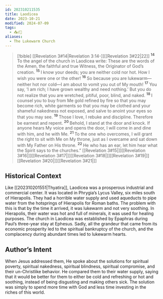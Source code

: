 ```yaml
---
id: 202310211535
title: Laodicea
date: 2023-10-21
modified: 2024-07-09
tags:
  - 📥/🌻
aliases:
  - The Lukewarm Church
---
```

> [!bible] [[Revelation 3#14|Revelation 3:14-]][[Revelation 3#22|22]]
> <sup>**14** </sup>To the angel of the church in Laodicea write: These are the words of the Amen, the faithful and true Witness, the Originator of God’s creation. <sup>**15** </sup>I know your deeds; you are neither cold nor hot. How I wish you were one or the other! <sup>**16** </sup>So because you are lukewarm—neither hot nor cold—I am about to vomit you out of My mouth! <sup>**17** </sup>You say, ‘I am rich; I have grown wealthy and need nothing.’ But you do not realize that you are wretched, pitiful, poor, blind, and naked. <sup>**18** </sup>I counsel you to buy from Me gold refined by fire so that you may become rich, white garments so that you may be clothed and your shameful nakedness not exposed, and salve to anoint your eyes so that you may see. <sup>**19** </sup>Those I love, I rebuke and discipline. Therefore be earnest and repent. <sup>**20** </sup>Behold, I stand at the door and knock. If anyone hears My voice and opens the door, I will come in and dine with him, and he with Me. <sup>**21** </sup>To the one who overcomes, I will grant the right to sit with Me on My throne, just as I overcame and sat down with My Father on His throne. <sup>**22** </sup>He who has an ear, let him hear what the Spirit says to the churches.” [[Revelation 3#15|]][[Revelation 3#16|]][[Revelation 3#17|]][[Revelation 3#18|]][[Revelation 3#19|]][[Revelation 3#20|]][[Revelation 3#21|]]

## Historical Context

Like [[202310201551|Thyatira]], Laodicea was a prosperous industrial and commercial center. It was located in Phrygia’s Lycus Valley, six miles south of Hierapolis. They had a horrible water supply and used aqueducts to pipe water from the hotsprings of Hierapolis for Roman baths. The problem with this is that by the time it arrived, it was lukewarm and not very soothing. In Hierapolis, their water was hot and full of minerals, it was used for healing purposes. The church in Laodicea was established by Epaphras during Paul’s three-year stay at Ephesus. Sadly, all the grandeur that came from its economic prosperity led to the spiritual bankruptcy of the church, and the complacency during abundant times led to lukewarm hearts. 

## Author’s Intent

When Jesus addressed them, He spoke about the solutions for spiritual poverty, spiritual nakedness, spiritual blindness, spiritual compromise, and their un-Christlike behavior. He compared them to their water supply, saying that it would be better for them to either be cold and refreshing or hot and soothing, instead of being disgusting and making others sick. The solution was simply to spend more time with God and less time investing in the riches of this world.